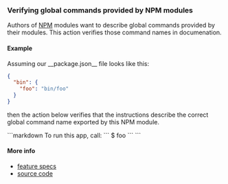 ### Verifying global commands provided by NPM modules

Authors of [NPM](https://www.npmjs.com) modules
want to describe global commands provided by their modules.
This action verifies those command names in documenation.

#### Example

<a textrun="create-file">
Assuming our __package.json__ file looks like this:

```json
{
  "bin": {
    "foo": "bin/foo"
  }
}
```

</a>

then the action below verifies that the instructions describe
the correct global command name exported by this NPM module.

<a textrun="run-markdown-in-textrun">
```markdown
To run this app, call:

<a textrun="verify-npm-global-command">
`​``
$ foo
`​``
</a>
```
</a>

#### More info

- [feature specs](../../features/actions/built-in/verify-npm-global-command/verify-npm-global-command.feature)
- [source code](../../src/built-in-actions/verify-npm-global-command.ts)
